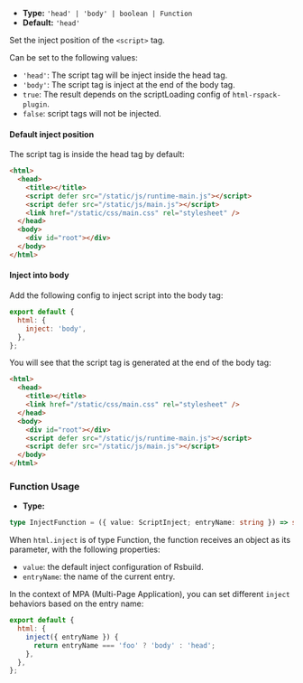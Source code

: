 - **Type:** `'head' | 'body' | boolean | Function`
- **Default:** `'head'`

Set the inject position of the `<script>` tag.

Can be set to the following values:

- `'head'`: The script tag will be inject inside the head tag.
- `'body'`: The script tag is inject at the end of the body tag.
- `true`: The result depends on the scriptLoading config of `html-rspack-plugin`.
- `false`: script tags will not be injected.

#### Default inject position

The script tag is inside the head tag by default:

```html
<html>
  <head>
    <title></title>
    <script defer src="/static/js/runtime-main.js"></script>
    <script defer src="/static/js/main.js"></script>
    <link href="/static/css/main.css" rel="stylesheet" />
  </head>
  <body>
    <div id="root"></div>
  </body>
</html>
```

#### Inject into body

Add the following config to inject script into the body tag:

```js
export default {
  html: {
    inject: 'body',
  },
};
```

You will see that the script tag is generated at the end of the body tag:

```html
<html>
  <head>
    <title></title>
    <link href="/static/css/main.css" rel="stylesheet" />
  </head>
  <body>
    <div id="root"></div>
    <script defer src="/static/js/runtime-main.js"></script>
    <script defer src="/static/js/main.js"></script>
  </body>
</html>
```

### Function Usage

- **Type:**

```ts
type InjectFunction = ({ value: ScriptInject; entryName: string }) => string | void;
```

When `html.inject` is of type Function, the function receives an object as its parameter, with the following properties:

- `value`: the default inject configuration of Rsbuild.
- `entryName`: the name of the current entry.

In the context of MPA (Multi-Page Application), you can set different `inject` behaviors based on the entry name:

```js
export default {
  html: {
    inject({ entryName }) {
      return entryName === 'foo' ? 'body' : 'head';
    },
  },
};
```
